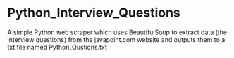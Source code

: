 # Python_Interview_Questions
A simple Python web scraper which uses BeautifulSoup to extract data (the interview questions) from the javapoint.com website and outputs them to a txt file named Python_Qustions.txt
